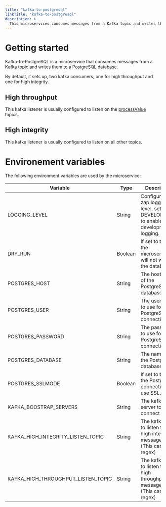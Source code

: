 ```yaml
---
title: "kafka-to-postgresql"
linkTitle: "kafka-to-postgresql"
description: >
  This microservices consumes messages from a Kafka topic and writes them to a PostgreSQL database.
---
```


# Getting started

Kafka-to-PostgreSQL is a microservice that consumes messages from a Kafka topic and writes them to a PostgreSQL database.

By default, it sets up, two kafka consumers, one for high throughput and one for high integrity.

## High throughput

This kafka listener is usually configured to listen on the [processValue](https://docs.umh.app/docs/concepts/mqtt/#processvalue) topics.

## High integrity

This kafka listener is usually configured to listen on all other topics.

# Environement variables

The following environment variables are used by the microservice:

| Variable                           | Type    | Description                                                                         |
|------------------------------------|---------|-------------------------------------------------------------------------------------|
| LOGGING_LEVEL                      | String  | Configures the zap logging level, set to DEVELOPMENT to enable development logging. |
| DRY_RUN                            | Boolean | If set to true, the microservice will not write to the database.                    | 
| POSTGRES_HOST                      | String  | The hostname of the PostgreSQL database.                                            |
| POSTGRES_USER                      | String  | The username to use for PostgreSQL connections.                                     |
| POSTGRES_PASSWORD                  | String  | The password to use for PostgreSQL connections.                                     |
| POSTGRES_DATABASE                  | String  | The name of the PostgreSQL database.                                                |
| POSTGRES_SSLMODE                   | Boolean | If set to true, the PostgreSQL connection will use SSL.                             |
| KAFKA_BOOSTRAP_SERVERS             | String  | The kafka server to connect to.                                                     |
| KAFKA_HIGH_INTEGRITY_LISTEN_TOPIC  | String  | The kafka topic to listen to for high integrity messages. (This can be a regex)     |
| KAFKA_HIGH_THROUGHPUT_LISTEN_TOPIC | String  | The kafka topic to listen to for high throughput messages. (This can be a regex)    |